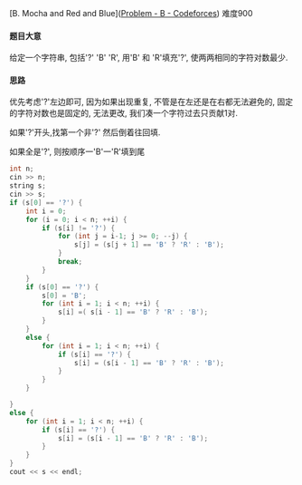 [B. Mocha and Red and Blue]([Problem - B - Codeforces](https://codeforces.com/contest/1559/problem/B)) 难度900

#### 题目大意

给定一个字符串, 包括'?' 'B' 'R', 用'B' 和 'R'填充'?', 使两两相同的字符对数最少.

#### 思路

优先考虑'?'左边即可, 因为如果出现重复, 不管是在左还是在右都无法避免的, 固定的字符对数也是固定的, 无法更改, 我们凑一个字符过去只贡献1对. 

如果'?'开头,找第一个非'?' 然后倒着往回填.

如果全是'?', 则按顺序一'B'一'R'填到尾

```c++
int n;
cin >> n;
string s;
cin >> s;
if (s[0] == '?') {
    int i = 0;
    for (i = 0; i < n; ++i) {
        if (s[i] != '?') {
            for (int j = i-1; j >= 0; --j) {
                s[j] = (s[j + 1] == 'B' ? 'R' : 'B');
            }
            break;
        }
    }
    if (s[0] == '?') {
        s[0] = 'B';
        for (int i = 1; i < n; ++i) {
            s[i] =( s[i - 1] == 'B' ? 'R' : 'B');
        }
    }
    else {
        for (int i = 1; i < n; ++i) {
            if (s[i] == '?') {
                s[i] = (s[i - 1] == 'B' ? 'R' : 'B');
            }
        }
    }

}
else {
    for (int i = 1; i < n; ++i) {
        if (s[i] == '?') {
            s[i] = (s[i - 1] == 'B' ? 'R' : 'B');
        }
    }
}
cout << s << endl;
```

